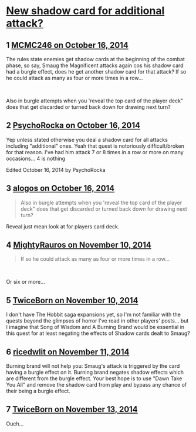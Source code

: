 # [New shadow card for additional attack?](https://community.fantasyflightgames.com/topic/124987-new-shadow-card-for-additional-attack/)

## 1 [MCMC246 on October 16, 2014](https://community.fantasyflightgames.com/topic/124987-new-shadow-card-for-additional-attack/?do=findComment&comment=1301327)

The rules state enemies get shadow cards at the beginning of the combat phase, so say, Smaug the Magnificent attacks again cos his shadow card had a burgle effect, does he get another shadow card for that attack? If so he could attack as many as four or more times in a row... 

 

Also in burgle attempts when you 'reveal the top card of the player deck" does that get discarded or turned back down for drawing next turn? 

## 2 [PsychoRocka on October 16, 2014](https://community.fantasyflightgames.com/topic/124987-new-shadow-card-for-additional-attack/?do=findComment&comment=1301358)

Yep unless stated otherwise you deal a shadow card for all attacks including "additional" ones. Yeah that quest is notoriously difficult/broken for that reason. I've had him attack 7 or 8 times in a row or more on many occasions... 4 is nothing

Edited October 16, 2014 by PsychoRocka

## 3 [alogos on October 16, 2014](https://community.fantasyflightgames.com/topic/124987-new-shadow-card-for-additional-attack/?do=findComment&comment=1301579)

> Also in burgle attempts when you 'reveal the top card of the player deck" does that get discarded or turned back down for drawing next turn? 

Reveal just mean look at for players card deck. 

## 4 [MightyRauros on November 10, 2014](https://community.fantasyflightgames.com/topic/124987-new-shadow-card-for-additional-attack/?do=findComment&comment=1328967)

> If so he could attack as many as four or more times in a row... 

 

Or six or more...

## 5 [TwiceBorn on November 10, 2014](https://community.fantasyflightgames.com/topic/124987-new-shadow-card-for-additional-attack/?do=findComment&comment=1329284)

I don't have The Hobbit saga expansions yet, so I'm not familiar with the quests beyond the glimpses of horror I've read in other players' posts… but I imagine that Song of Wisdom and A Burning Brand would be essential in this quest for at least negating the effects of Shadow cards dealt to Smaug?

## 6 [ricedwlit on November 11, 2014](https://community.fantasyflightgames.com/topic/124987-new-shadow-card-for-additional-attack/?do=findComment&comment=1329974)

Burning brand will not help you: Smaug's attack is triggered by the card having a burgle effect on it. Burning brand negates shadow effects which are different from the burgle effect. Your best hope is to use "Dawn Take You All" and remove the shadow card from play and bypass any chance of their being a burgle effect.

## 7 [TwiceBorn on November 13, 2014](https://community.fantasyflightgames.com/topic/124987-new-shadow-card-for-additional-attack/?do=findComment&comment=1332532)

Ouch… 


